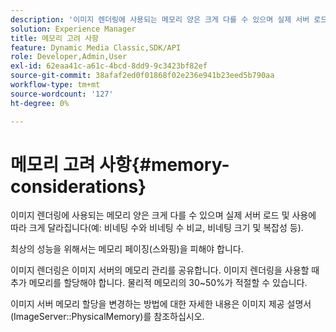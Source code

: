 ```yaml
---
description: '이미지 렌더링에 사용되는 메모리 양은 크게 다를 수 있으며 실제 서버 로드 및 사용에 따라 크게 달라집니다(예: 비네팅 수와 비네팅 수 비교, 비네팅 크기 및 복잡성 등).'
solution: Experience Manager
title: 메모리 고려 사항
feature: Dynamic Media Classic,SDK/API
role: Developer,Admin,User
exl-id: 62eaa41c-a61c-4bcd-8dd9-9c3423bf82ef
source-git-commit: 38afaf2ed0f01868f02e236e941b23eed5b790aa
workflow-type: tm+mt
source-wordcount: '127'
ht-degree: 0%

---
```


# 메모리 고려 사항{#memory-considerations}

이미지 렌더링에 사용되는 메모리 양은 크게 다를 수 있으며 실제 서버 로드 및 사용에 따라 크게 달라집니다(예: 비네팅 수와 비네팅 수 비교, 비네팅 크기 및 복잡성 등).

최상의 성능을 위해서는 메모리 페이징(스와핑)을 피해야 합니다.

이미지 렌더링은 이미지 서버의 메모리 관리를 공유합니다. 이미지 렌더링을 사용할 때 추가 메모리를 할당해야 합니다. 물리적 메모리의 30~50%가 적절할 수 있습니다.

이미지 서버 메모리 할당을 변경하는 방법에 대한 자세한 내용은 이미지 제공 설명서(ImageServer::PhysicalMemory)를 참조하십시오.
